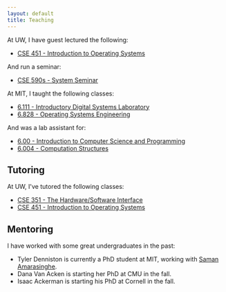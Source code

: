 ```yaml
---
layout: default
title: Teaching
---
```


At UW, I have guest lectured the following:

- [CSE 451 - Introduction to Operating Systems](https://courses.cs.washington.edu/courses/cse451/)

And run a seminar:

- [CSE 590s - System Seminar](https://courses.cs.washington.edu/courses/cse590s/)

At MIT, I taught the following classes:

- [6.111 - Introductory Digital Systems Laboratory](http://web.mit.edu/6.111/www/)
- [6.828 - Operating Systems Engineering](http://pdos.csail.mit.edu/6.828/)

And was a lab assistant for:

- [6.00 - Introduction to Computer Science and Programming](http://ocw.mit.edu/courses/electrical-engineering-and-computer-science/6-00sc-introduction-to-computer-science-and-programming-spring-2011/index.htm)
- [6.004 - Computation Structures](http://6004.mit.edu/)

## Tutoring
At UW, I've tutored the following classes:

- [CSE 351 - The Hardware/Software Interface](https://courses.cs.washington.edu/courses/cse351/)
- [CSE 451 - Introduction to Operating Systems](https://courses.cs.washington.edu/courses/cse451/)

## Mentoring
I have worked with some great undergraduates in the past:

- Tyler Denniston is currently a PhD student at MIT, working with [Saman Amarasinghe](http://people.csail.mit.edu/saman/).
- Dana Van Acken is starting her PhD at CMU in the fall.
- Isaac Ackerman is starting his PhD at Cornell in the fall.